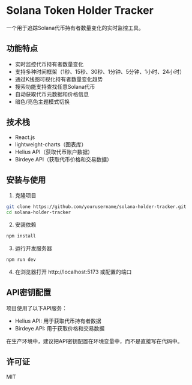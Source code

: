 # Solana Token Holder Tracker

一个用于追踪Solana代币持有者数量变化的实时监控工具。

## 功能特点

- 实时监控代币持有者数量变化
- 支持多种时间框架（1秒、15秒、30秒、1分钟、5分钟、1小时、24小时）
- 通过K线图可视化持有者数量变化趋势
- 搜索功能支持查找任意Solana代币
- 自动获取代币元数据和价格信息
- 暗色/亮色主题模式切换

## 技术栈

- React.js
- lightweight-charts（图表库）
- Helius API（获取代币账户数据）
- Birdeye API（获取代币价格和交易数据）

## 安装与使用

1. 克隆项目
```bash
git clone https://github.com/yourusername/solana-holder-tracker.git
cd solana-holder-tracker
```

2. 安装依赖
```bash
npm install
```

3. 运行开发服务器
```bash
npm run dev
```

4. 在浏览器打开 http://localhost:5173 或配置的端口

## API密钥配置

项目使用了以下API服务：
- Helius API: 用于获取代币持有者数据
- Birdeye API: 用于获取价格和交易数据

在生产环境中，建议把API密钥配置在环境变量中，而不是直接写在代码中。

## 许可证

MIT 